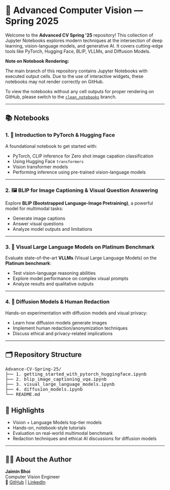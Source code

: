 # 🧠 Advanced Computer Vision — Spring 2025

Welcome to the **Advanced CV Spring '25** repository! This collection of Jupyter Notebooks explores modern techniques at the intersection of deep learning, vision-language models, and generative AI. It covers cutting-edge tools like PyTorch, Hugging Face, BLIP, VLLMs, and Diffusion Models.

**Note on Notebook Rendering:**

The main branch of this repository contains Jupyter Notebooks with executed output cells. Due to the use of interactive widgets, these notebooks may not render correctly on GitHub.

To view the notebooks without any cell outputs for proper rendering on GitHub, please switch to the [`clean_notebooks`](https://github.com/ajaymin28/Advance-CV-Spring-25/tree/clean_notebooks) branch.

---

## 📚 Notebooks

### 1. 🚀 Introduction to PyTorch & Hugging Face
A foundational notebook to get started with:
- PyTorch, CLIP inference for Zero shot image capation classification
- Using Hugging Face `transformers`
- Vision transformer models
- Performing inference using pre-trained vision-language models

---

### 2. 🖼️ BLIP for Image Captioning & Visual Question Answering
Explore **BLIP (Bootstrapped Language-Image Pretraining)**, a powerful model for multimodal tasks:
- Generate image captions  
- Answer visual questions  
- Analyze model outputs and limitations

---

### 3. 🧪 Visual Large Language Models on Platinum Benchmark
Evaluate state-of-the-art **VLLMs** (Visual Large Language Models) on the **Platinum benchmark**:
- Test vision-language reasoning abilities  
- Explore model performance on complex visual prompts  
- Analyze results and qualitative outputs

---

### 4. 💨 Diffusion Models & Human Redaction
Hands-on experimentation with diffusion models and visual privacy:
- Learn how diffusion models generate images  
- Implement human redaction/anonymization techniques  
- Discuss ethical and privacy-related implications

---

## 🗂️ Repository Structure

<pre>
Advance-CV-Spring-25/
├── 1. getting_started_with_pytorch_huggingface.ipynb  
├── 2. blip_image_captioning_vqa.ipynb  
├── 3. visual_large_language_models.ipynb
├── 4. diffusion_models.ipynb
└── README.md
</pre>


## 📌 Highlights

- Vision + Language Models top-tier models  
- Hands-on, notebook-style tutorials  
- Evaluation on real-world multimodal benchmark
- Redaction techniques and ethical AI discussions for diffusion models

---

## 🙋‍♂️ About the Author

**Jaimin Bhoi**  
Computer Vision Engineer  
📍 [GitHub](https://github.com/ajaymin28) | [LinkedIn](https://www.linkedin.com/in/ajaymin28)
